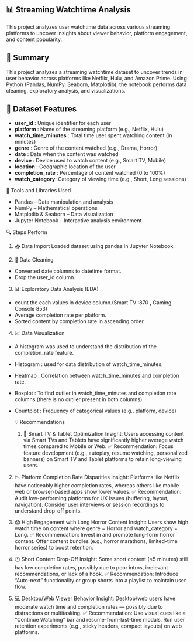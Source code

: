 ## 📊 Streaming Watchtime Analysis
This project analyzes user watchtime data across various streaming platforms to uncover insights about viewer behavior, platform engagement, and content popularity.

## 📌 Summary
This project analyzes a streaming watchtime dataset to uncover trends in user behavior across platforms like Netflix, Hulu, and Amazon Prime. Using Python (Pandas, NumPy, Seaborn, Matplotlib), the notebook performs data cleaning, exploratory analysis, and visualizations.

## 🧾 Dataset Features
- **user_id**	:	Unique identifier for each user
- **platform** : Name of the streaming platform (e.g., Netflix, Hulu)
- **watch_time_minutes** : Total time user spent watching content (in minutes)
- **genre** : Genre of the content watched (e.g., Drama, Horror)
- **date** : Date when the content was watched
- **device** : 	Device used to watch content (e.g., Smart TV, Mobile)
- **location** : Geographic location of the user
- **completion_rate** : Percentage of content watched (0 to 100%)
- **watch_category**:	Category of viewing time (e.g., Short, Long sessions)

🧰 Tools and Libraries Used
- Pandas – Data manipulation and analysis
- NumPy – Mathematical operations
- Matplotlib & Seaborn – Data visualization
- Jupyter Notebook – Interactive analysis environment

🔍 Steps Perform
1. 📥 Data Import
Loaded dataset using pandas in Jupyter Notebook.

2. 🧹 Data Cleaning
- Converted date columns to datetime format.
- Drop the user_id column.

3. 📊 Exploratory Data Analysis (EDA)
- count the each values in device column.(Smart TV :870 , Gaming Console 853)
- Average completion rate per platform.
- Sorted content by completion rate in ascending order.

4. 📈 Data Visualization
- A histogram was used to understand the distribution of the completion_rate feature.
- Histogram : used for data distribution of watch_time_minutes.
- Heatmap : Correlation between  watch_time_minutes and completion rate.
- Boxplot : To find outlier in watch_time_minutes and completion rate columns.(there is no outlier present in both columns)
- Countplot : Frequency of categorical values (e.g., platform, device)

  💡 Recommendations
  1. 📱 Smart TV & Tablet Optimization
Insight: Users accessing content via Smart TVs and Tablets have significantly higher average watch times compared to Mobile or Web.
✅ Recommendation: Focus feature development (e.g., autoplay, resume watching, personalized banners) on Smart TV and Tablet platforms to retain long-viewing users.

2. 📉 Platform Completion Rate Disparities
Insight: Platforms like Netflix have noticeably higher completion rates, whereas others like mobile web or browser-based apps show lower values.
✅ Recommendation: Audit low-performing platforms for UX issues (buffering, layout, navigation). Consider user interviews or session recordings to understand drop-off points.

3. 😱 High Engagement with Long Horror Content
Insight: Users show high watch time on content where genre = Horror and watch_category = Long.
✅ Recommendation: Invest in and promote long-form horror content. Offer content bundles (e.g., horror marathons, limited-time horror series) to boost retention.

4. 🕐 Short Content Drop-Off
Insight: Some short content (<5 minutes) still has low completion rates, possibly due to poor intros, irrelevant recommendations, or lack of a hook.
✅ Recommendation: Introduce “Auto-next” functionality or group shorts into a playlist to maintain user flow.

5. 💻 Desktop/Web Viewer Behavior
Insight: Desktop/web users have moderate watch time and completion rates — possibly due to distractions or multitasking.
✅ Recommendation: Use visual cues like a “Continue Watching” bar and resume-from-last-time modals. Run user retention experiments (e.g., sticky headers, compact layouts) on web platforms.

